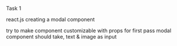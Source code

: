 Task 1

react.js
creating a modal component

try to make component customizable with props 
for first pass modal component should take, text & image as input